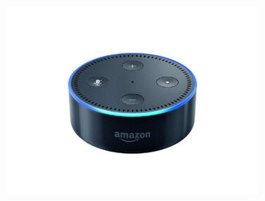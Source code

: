 <!-- .slide: data-background="resources/alexa.jpg" data-state="dim" -->

[![Alexa](resources/alexa.jpg)](http://echosim.io)
